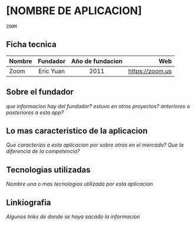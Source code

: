 # [NOMBRE DE APLICACION]
	ZOOM	
## Ficha tecnica


| Nombre | Fundador | Año de fundacion | Web |
| -------|:--------:|:----------------:|----:|	
|  Zoom	 |Eric Yuan |    2011          |https://zoom.us|


## Sobre el fundador

*que informacion hay del fundador?*
*estuvo en otros proyectos? anteriores o posteriores a esta app?*

## Lo mas caracteristico de la aplicacion

*Que caracterizo a esta aplicacion por sobre otras en el mercado?*
*Que la diferencia de la competencia?*

## Tecnologias utilizadas

*Nombre una o mas tecnologias utilizada por esta aplicacion*


## Linkiografia

*Algunos links de donde se haya sacado la informacion*


